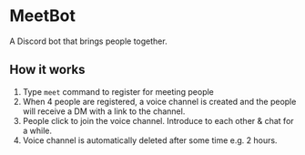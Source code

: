 # MeetBot

A Discord bot that brings people together.

## How it works

1. Type `meet` command to register for meeting people
2. When 4 people are registered, a voice channel is created and the people will receive a DM with a link to the channel.
3. People click to join the voice channel. Introduce to each other & chat for a while.
4. Voice channel is automatically deleted after some time e.g. 2 hours.
